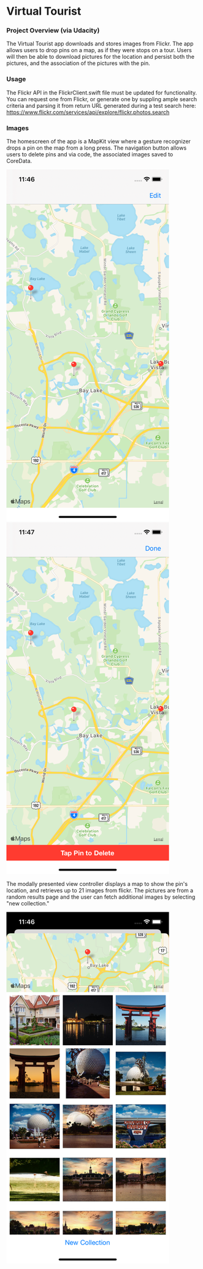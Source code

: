 # Virtual Tourist

### Project Overview (via Udacity)

The Virtual Tourist app downloads and stores images from Flickr. The app allows users to drop pins on a map, as if they were stops on a tour. Users will then be able to download pictures for the location and persist both the pictures, and the association of the pictures with the pin.

### Usage

The Flickr API in the FlickrClient.swift file must be updated for functionality. You can request one from Flickr, or generate one by suppling ample search criteria and parsing it from return URL generated during a test search here: https://www.flickr.com/services/api/explore/flickr.photos.search

### Images

The homescreen of the app is a MapKit view where a gesture recognizer drops a pin on the map from a long press. The navigation button allows users to delete pins and via code, the associated images saved to CoreData.

![mapVC.png](mapVC.png) ![mapDeleteVC.png](mapDeleteVC.png)

The modally presented view controller displays a map to show the pin's location, and retrieves up to 21 images from flickr. The pictures are from a random results page and the user can fetch additional images by selecting "new collection."

![flickrVC.png](flickrVC.png)